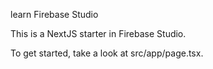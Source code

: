 learn Firebase Studio

This is a NextJS starter in Firebase Studio.

To get started, take a look at src/app/page.tsx.
